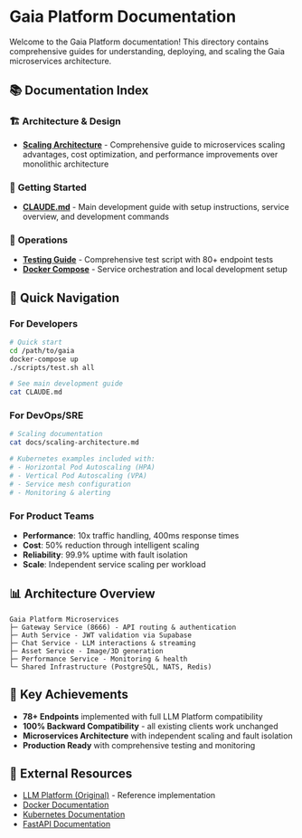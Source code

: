 # Gaia Platform Documentation

Welcome to the Gaia Platform documentation! This directory contains comprehensive guides for understanding, deploying, and scaling the Gaia microservices architecture.

## 📚 Documentation Index

### 🏗️ **Architecture & Design**
- **[Scaling Architecture](scaling-architecture.md)** - Comprehensive guide to microservices scaling advantages, cost optimization, and performance improvements over monolithic architecture

### 🚀 **Getting Started** 
- **[CLAUDE.md](../CLAUDE.md)** - Main development guide with setup instructions, service overview, and development commands

### 🔧 **Operations**
- **[Testing Guide](../scripts/test.sh)** - Comprehensive test script with 80+ endpoint tests
- **[Docker Compose](../docker-compose.yml)** - Service orchestration and local development setup

## 🎯 Quick Navigation

### For Developers
```bash
# Quick start
cd /path/to/gaia
docker-compose up
./scripts/test.sh all

# See main development guide
cat CLAUDE.md
```

### For DevOps/SRE
```bash
# Scaling documentation
cat docs/scaling-architecture.md

# Kubernetes examples included with:
# - Horizontal Pod Autoscaling (HPA)
# - Vertical Pod Autoscaling (VPA)  
# - Service mesh configuration
# - Monitoring & alerting
```

### For Product Teams
- **Performance**: 10x traffic handling, 400ms response times
- **Cost**: 50% reduction through intelligent scaling
- **Reliability**: 99.9% uptime with fault isolation
- **Scale**: Independent service scaling per workload

## 📊 Architecture Overview

```
Gaia Platform Microservices
├─ Gateway Service (8666) - API routing & authentication
├─ Auth Service - JWT validation via Supabase  
├─ Chat Service - LLM interactions & streaming
├─ Asset Service - Image/3D generation
├─ Performance Service - Monitoring & health
└─ Shared Infrastructure (PostgreSQL, NATS, Redis)
```

## 🎉 Key Achievements

- **78+ Endpoints** implemented with full LLM Platform compatibility
- **100% Backward Compatibility** - all existing clients work unchanged
- **Microservices Architecture** with independent scaling and fault isolation
- **Production Ready** with comprehensive testing and monitoring

## 🔗 External Resources

- [LLM Platform (Original)](../../llm-platform/) - Reference implementation
- [Docker Documentation](https://docs.docker.com/)
- [Kubernetes Documentation](https://kubernetes.io/docs/)
- [FastAPI Documentation](https://fastapi.tiangolo.com/)